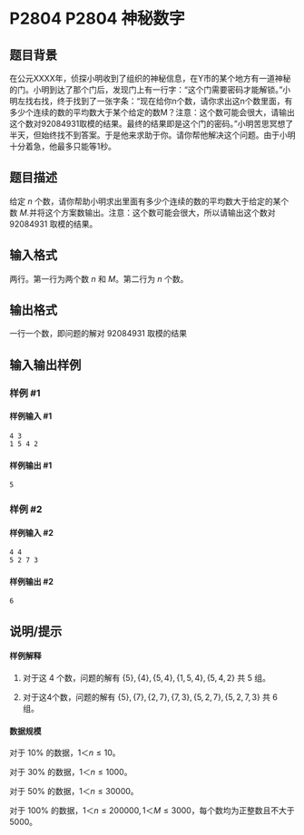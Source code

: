 # P2804 P2804 神秘数字

## 题目背景

在公元XXXX年，侦探小明收到了组织的神秘信息，在Y市的某个地方有一道神秘的门。小明到达了那个门后，发现门上有一行字：“这个门需要密码才能解锁。”小明左找右找，终于找到了一张字条：“现在给你n个数，请你求出这n个数里面，有多少个连续的数的平均数大于某个给定的数M？注意：这个数可能会很大，请输出这个数对92084931取模的结果。最终的结果即是这个门的密码。”小明苦思冥想了半天，但始终找不到答案。于是他来求助于你。请你帮他解决这个问题。由于小明十分着急，他最多只能等1秒。

## 题目描述

给定 $n$ 个数，请你帮助小明求出里面有多少个连续的数的平均数大于给定的某个数 $M$.并将这个方案数输出。注意：这个数可能会很大，所以请输出这个数对 $92084931$ 取模的结果。

## 输入格式

两行。第一行为两个数 $n$ 和 $M$。第二行为 $n$ 个数。

## 输出格式

一行一个数，即问题的解对 $92084931$ 取模的结果

## 输入输出样例

### 样例 #1

#### 样例输入 #1

```
4 3
1 5 4 2
```

#### 样例输出 #1

```
5
```

### 样例 #2

#### 样例输入 #2

```
4 4
5 2 7 3
```

#### 样例输出 #2

```
6
```

## 说明/提示

#### 样例解释

1. 对于这 $4$ 个数，问题的解有 $\{5\},\{4\},\{5,4\},\{1,5,4\},\{5,4,2\}$ 共 $5$ 组。

1. 对于这4个数，问题的解有 $\{5\},\{7\},\{2,7\},\{7,3\},\{5,2,7\},\{5,2,7,3\}$ 共 $6$ 组。

#### 数据规模

对于 $10\%$ 的数据，$1＜n \le 10$。

对于 $30\%$ 的数据，$1＜n \le 1000$。

对于 $50\%$ 的数据，$1＜n \le 30000$。

对于 $100\%$ 的数据，$1＜n \le 200000,1＜M \le 3000$，每个数均为正整数且不大于 $5000$。
